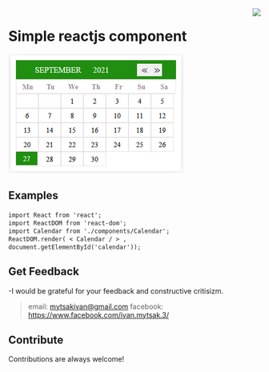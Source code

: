 <img src="icon.png" align="right" />

# Simple reactjs component

![Alt text](/src/img/ScreenshotCalendar.png?raw=true "Calendar component")

## Examples

```
import React from 'react';
import ReactDOM from 'react-dom';
import Calendar from './components/Calendar';
ReactDOM.render( < Calendar / > , document.getElementById('calendar'));
```

## Get Feedback
-I would be grateful for your feedback and constructive critisizm.
>email: mytsakivan@gmail.com
>facebook: https://www.facebook.com/ivan.mytsak.3/

## Contribute

Contributions are always welcome!





